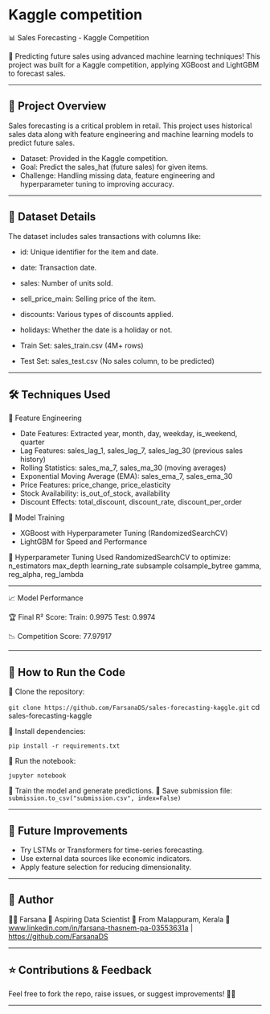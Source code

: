 # Kaggle competition
📊 Sales Forecasting - Kaggle Competition

🚀 Predicting future sales using advanced machine learning techniques! This project was built for a Kaggle competition, applying XGBoost and LightGBM to forecast sales.

---

## 📌 Project Overview

Sales forecasting is a critical problem in retail. This project uses historical sales data along with feature engineering and machine learning models to predict future sales.

- Dataset: Provided in the Kaggle competition.
- Goal: Predict the sales_hat (future sales) for given items.
- Challenge: Handling missing data, feature engineering and hyperparameter tuning to improving accuracy.

---

## 📂 Dataset Details

The dataset includes sales transactions with columns like:
- id: Unique identifier for the item and date.
- date: Transaction date.
- sales: Number of units sold.
- sell_price_main: Selling price of the item.
- discounts: Various types of discounts applied.
- holidays: Whether the date is a holiday or not.

- Train Set: sales_train.csv (4M+ rows)
- Test Set: sales_test.csv (No sales column, to be predicted)

---

## 🛠 Techniques Used

⿡ Feature Engineering

- Date Features: Extracted year, month, day, weekday, is_weekend, quarter
- Lag Features: sales_lag_1, sales_lag_7, sales_lag_30 (previous sales history)
- Rolling Statistics: sales_ma_7, sales_ma_30 (moving averages)
- Exponential Moving Average (EMA): sales_ema_7, sales_ema_30
- Price Features: price_change, price_elasticity
- Stock Availability: is_out_of_stock, availability
- Discount Effects: total_discount, discount_rate, discount_per_order

⿢ Model Training

- XGBoost with Hyperparameter Tuning (RandomizedSearchCV)
- LightGBM for Speed and Performance

⿣ Hyperparameter Tuning
Used RandomizedSearchCV to optimize:
n_estimators
max_depth
learning_rate
subsample
colsample_bytree
gamma, reg_alpha, reg_lambda

---

📈 Model Performance

🏆 Final R² Score:
Train: 0.9975
Test: 0.9974

📉 Competition Score: 77.97917

---

## 📌 How to Run the Code

⿡ Clone the repository:

`git clone https://github.com/FarsanaDS/sales-forecasting-kaggle.git`
cd sales-forecasting-kaggle

⿢ Install dependencies:

`pip install -r requirements.txt`

⿣ Run the notebook:

`jupyter notebook`

⿤ Train the model and generate predictions.
⿥ Save submission file:
`submission.to_csv("submission.csv", index=False)`

---

## 🚀 Future Improvements

- Try LSTMs or Transformers for time-series forecasting.
- Use external data sources like economic indicators.
- Apply feature selection for reducing dimensionality.

---

## 📝 Author

👩‍💻 Farsana
💼 Aspiring Data Scientist
📌 From Malappuram, Kerala
🔗 www.linkedin.com/in/farsana-thasnem-pa-03553631a | https://github.com/FarsanaDS

---

## ⭐ Contributions & Feedback

Feel free to fork the repo, raise issues, or suggest improvements! 🚀🔥

---


